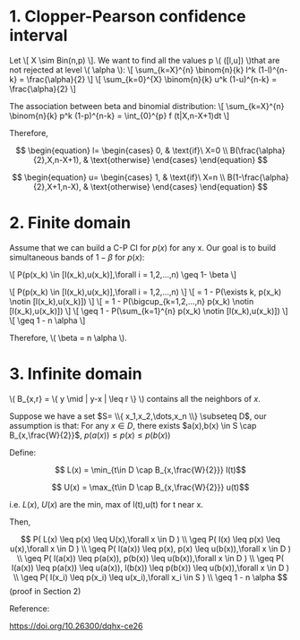 
# 1. Clopper-Pearson confidence interval

Let
\\[ X \sim Bin(n,p) \\].
We want to find all the values p \\( ([l,u]) \\)that are not rejected at level \\( \alpha \\):
\\[ \sum_{k=X}^{n} \binom{n}{k} l^k (1-l)^{n-k} = \frac{\alpha}{2} \\]
\\[ \sum_{k=0}^{X} \binom{n}{k} u^k (1-u)^{n-k} = \frac{\alpha}{2} \\]

The association between beta and binomial distribution:
\\[ \sum_{k=X}^{n} \binom{n}{k} p^k (1-p)^{n-k} = \int_{0}^{p} f (t|X,n-X+1)dt \\]

Therefore,

$$ \begin{equation}
    l=
    \begin{cases}
      0, & \text{if}\ X=0 \\
      B(\frac{\alpha}{2},X,n-X+1), & \text{otherwise}
    \end{cases}
  \end{equation} $$

$$ \begin{equation}
    u=
    \begin{cases}
      1, & \text{if}\ X=n \\
      B(1-\frac{\alpha}{2},X+1,n-X), & \text{otherwise}
    \end{cases}
  \end{equation} $$




# 2. Finite domain

Assume that we can build a C-P CI for $p(x)$ for any x. Our goal is to build simultaneous bands of $1- \beta$ for $p(x)$:

\\[ P(p(x_k) \in [l(x_k),u(x_k)],\forall i = 1,2,...,n) \geq 1- \beta \\]

\\[ P(p(x_k) \in [l(x_k),u(x_k)],\forall i = 1,2,...,n) \\]
\\[ = 1 - P(\exists k, p(x_k) \notin [l(x_k),u(x_k)]) \\]
\\[ = 1 - P(\bigcup_{k=1,2,...,n} p(x_k) \notin [l(x_k),u(x_k)]) \\]
\\[ \geq 1 - P(\sum_{k=1}^{n} p(x_k) \notin [l(x_k),u(x_k)]) \\]
\\[ \geq 1 - n \alpha \\]

Therefore, \\( \beta = n \alpha \\).

# 3. Infinite domain

\\( B_{x,r} = \\{ y \mid \| y-x \| \leq r \\} \\) contains all the neighbors of $x$.

Suppose we have a set $S= \\{ x_1,x_2,\dots,x_n \\} \subseteq D$, our assumption is that:
For any $x \in D$, there exists $a(x),b(x) \in S \cap B_{x,\frac{W}{2}}$, $p(a(x))\leq p(x) \leq p(b(x))$

Define:

$$ L(x) = \min_{t\in D \cap B_{x,\frac{W}{2}}} l(t)$$

$$ U(x) = \max_{t\in D \cap B_{x,\frac{W}{2}}} u(t)$$

i.e. $L(x)$, $U(x)$ are the min, max of l(t),u(t) for t near x.

Then,

$$ P( L(x) \leq p(x) \leq U(x),\forall x \in D ) \\
\geq P( l(x) \leq p(x) \leq u(x),\forall x \in D ) \\
\geq P( l(a(x)) \leq p(x), p(x) \leq u(b(x)),\forall x \in D ) \\
\geq P( l(a(x)) \leq p(a(x)), p(b(x)) \leq u(b(x)),\forall x \in D ) \\
\geq P( l(a(x)) \leq p(a(x)) \leq u(a(x)), l(b(x)) \leq p(b(x)) \leq u(b(x)),\forall x \in D ) \\
\geq P( l(x_i) \leq p(x_i) \leq u(x_i),\forall x_i \in S ) \\
\geq 1 - n \alpha $$ (proof in Section 2)


Reference:

https://doi.org/10.26300/dqhx-ce26
